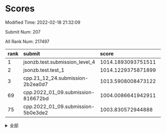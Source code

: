 # Scores

Modified Time: 2022-02-18 21:32:09

Submit Num: 207

All Rank Num: 217497

| rank |               submit               |       score        |       sigma        | pk_num |
| :--- | :--------------------------------- | :----------------- | :----------------- | :----- |
| 1    | jsonzb.test.submission_level_4     | 1014.1893093751511 | 0.8205376754634458 | 4207   |
| 2    | jsonzb.test.test_1                 | 1014.1229375871899 | 0.820757180719671  | 4200   |
| 3    | cpp.21_12_24.submission-2b2ea0d7   | 1013.5908008473122 | 0.8199237288716683 | 4202   |
| 69   | cpp.2022_01_09.submission-816672bd | 1004.0086641942911 | 0.7103443832887733 | 4201   |
| 75   | cpp.2022_01_09.submission-5b0e3de2 | 1003.830572944888  | 0.7117788316875926 | 4211   |


<details>
<summary>全部</summary>

| rank |                 submit                 |       score        |       sigma        | pk_num |
| :--- | :------------------------------------- | :----------------- | :----------------- | :----- |
| 1    | jsonzb.test.submission_level_4         | 1014.1893093751511 | 0.8205376754634458 | 4207   |
| 2    | jsonzb.test.test_1                     | 1014.1229375871899 | 0.820757180719671  | 4200   |
| 3    | cpp.21_12_24.submission-2b2ea0d7       | 1013.5908008473122 | 0.8199237288716683 | 4202   |
| 4    | gobigger.level_3.submission_level_3_25 | 1012.0752423314492 | 0.785636678765278  | 4200   |
| 5    | gobigger.level_3.submission_level_3_8  | 1011.9295541169511 | 0.7897641377103842 | 4214   |
| 6    | gobigger.level_3.submission_level_3_7  | 1011.6155013470517 | 0.7767751991947184 | 4197   |
| 7    | gobigger.level_3.submission_level_3_13 | 1011.5966841037714 | 0.7804434220778029 | 4198   |
| 8    | gobigger.level_3.submission_level_3_28 | 1011.3157927118478 | 0.7908022016187816 | 4201   |
| 9    | gobigger.level_3.submission_level_3_6  | 1011.2578933817582 | 0.7829527429339862 | 4200   |
| 10   | gobigger.level_3.submission_level_3_10 | 1011.0982131271264 | 0.7860599033647001 | 4202   |
| 11   | gobigger.level_3.submission_level_3_11 | 1010.8896924757396 | 0.7689827300288998 | 4199   |
| 12   | gobigger.level_3.submission_level_3_16 | 1010.8001811578912 | 0.7718018806143493 | 4202   |
| 13   | gobigger.level_3.submission_level_3_1  | 1010.7929290189769 | 0.7714437600097868 | 4202   |
| 14   | gobigger.level_3.submission_level_3_0  | 1010.7505391779287 | 0.7580493101142545 | 4209   |
| 15   | gobigger.level_3.submission_level_3_33 | 1010.7040245308426 | 0.7624810354591907 | 4204   |
| 16   | gobigger.level_3.submission_level_3_21 | 1010.6706893586402 | 0.7710759984232463 | 4198   |
| 17   | gobigger.level_3.submission_level_3_19 | 1010.647811448241  | 0.7644436550270903 | 4202   |
| 18   | gobigger.level_3.submission_level_3_2  | 1010.6425237112521 | 0.7580206808009394 | 4201   |
| 19   | gobigger.level_3.submission_level_3_38 | 1010.6213331300667 | 0.7918741730816544 | 4202   |
| 20   | gobigger.level_3.submission_level_3_49 | 1010.5727783087611 | 0.7650243084505413 | 4203   |
| 21   | gobigger.level_3.submission_level_3_32 | 1010.5370569171901 | 0.77141926194128   | 4203   |
| 22   | gobigger.level_3.submission_level_3_41 | 1010.4896014008343 | 0.7807537059773242 | 4204   |
| 23   | gobigger.level_3.submission_level_3_20 | 1010.4558663489823 | 0.7599143441037322 | 4200   |
| 24   | gobigger.level_3.submission_level_3_29 | 1010.4289796665258 | 0.7645441082896669 | 4207   |
| 25   | gobigger.level_3.submission_level_3_34 | 1010.4276534695204 | 0.7597800208124112 | 4204   |
| 26   | gobigger.level_3.submission_level_3_27 | 1010.3721784227106 | 0.770593942538123  | 4199   |
| 27   | gobigger.level_3.submission_level_3_22 | 1010.2947242469617 | 0.7572401912920498 | 4203   |
| 28   | gobigger.level_3.submission_level_3_4  | 1010.2006397497398 | 0.7610217927094255 | 4204   |
| 29   | gobigger.level_3.submission_level_3_30 | 1010.1190520951725 | 0.7670777086193832 | 4202   |
| 30   | gobigger.level_3.submission_level_3_15 | 1010.0547435738937 | 0.7741234972773272 | 4203   |
| 31   | gobigger.level_3.submission_level_3_43 | 1010.035431999533  | 0.7572099912919965 | 4203   |
| 32   | gobigger.level_3.submission_level_3_39 | 1009.9380719158705 | 0.7541595975871022 | 4205   |
| 33   | gobigger.level_3.submission_level_3_48 | 1009.8944092582989 | 0.7648131135515631 | 4204   |
| 34   | gobigger.level_3.submission_level_3_47 | 1009.8682699062974 | 0.7676340896775191 | 4206   |
| 35   | gobigger.level_3.submission_level_3_26 | 1009.8043075902946 | 0.7645296285600139 | 4203   |
| 36   | gobigger.level_3.submission_level_3_37 | 1009.800709670637  | 0.7481236111567191 | 4204   |
| 37   | gobigger.level_3.submission_level_3_40 | 1009.7975170510268 | 0.7703724835133526 | 4202   |
| 38   | gobigger.level_3.submission_level_3_24 | 1009.7209584376133 | 0.7508328716082112 | 4202   |
| 39   | gobigger.level_3.submission_level_3_36 | 1009.6561782298904 | 0.749779485625865  | 4201   |
| 40   | gobigger.level_3.submission_level_3_5  | 1009.6086993982991 | 0.7518055082713387 | 4201   |
| 41   | gobigger.level_3.submission_level_3_31 | 1009.5452767614998 | 0.7562729772639212 | 4200   |
| 42   | gobigger.level_3.submission_level_3_12 | 1009.5218822822387 | 0.7649309006917809 | 4205   |
| 43   | gobigger.level_3.submission_level_3_46 | 1009.5156343907079 | 0.7478827388827396 | 4200   |
| 44   | gobigger.level_3.submission_level_3_18 | 1009.4432187287769 | 0.745425149847735  | 4204   |
| 45   | gobigger.level_3.submission_level_3_14 | 1009.2454120066221 | 0.7644787598503588 | 4198   |
| 46   | gobigger.level_3.submission_level_3_9  | 1009.1064432033382 | 0.7424176867970919 | 4205   |
| 47   | gobigger.level_3.submission_level_3_35 | 1009.102121580895  | 0.7645871722102978 | 4202   |
| 48   | gobigger.level_3.submission_level_3_42 | 1009.0555542640401 | 0.7419577004820886 | 4200   |
| 49   | gobigger.level_3.submission_level_3_45 | 1009.0245031520114 | 0.7428164657546845 | 4205   |
| 50   | gobigger.level_3.submission_level_3_23 | 1008.8853368316105 | 0.7528530492613668 | 4196   |
| 51   | gobigger.level_3.submission_level_3_17 | 1008.7224054729165 | 0.7488647321343839 | 4204   |
| 52   | gobigger.level_3.submission_level_3_3  | 1008.4701928270679 | 0.7437705440524972 | 4202   |
| 53   | gobigger.level_3.submission_level_3_44 | 1008.1917417865602 | 0.7474793192257111 | 4203   |
| 54   | gobigger.level_1.submission_level_1_18 | 1005.129142650113  | 0.7101816271481753 | 4202   |
| 55   | gobigger.level_1.submission_level_1_8  | 1004.913040283639  | 0.7210398928700946 | 4203   |
| 56   | gobigger.level_1.submission_level_1_12 | 1004.7830575063693 | 0.7343939627289346 | 4202   |
| 57   | gobigger.level_1.submission_level_1_43 | 1004.4886566078577 | 0.7224124005675372 | 4202   |
| 58   | gobigger.level_1.submission_level_1_20 | 1004.4869135831375 | 0.7246057140658954 | 4201   |
| 59   | gobigger.level_1.submission_level_1_22 | 1004.426367584075  | 0.7244635760315974 | 4203   |
| 60   | gobigger.level_1.submission_level_1_11 | 1004.370040051132  | 0.7277026572324123 | 4205   |
| 61   | gobigger.level_1.submission_level_1_38 | 1004.3528713029899 | 0.7250908275432507 | 4203   |
| 62   | gobigger.level_1.submission_level_1_29 | 1004.3080502000773 | 0.7137088648047362 | 4201   |
| 63   | gobigger.level_1.submission_level_1_35 | 1004.2150201172591 | 0.7285868271828084 | 4203   |
| 64   | gobigger.level_1.submission_level_1_27 | 1004.1915660584083 | 0.7298855041707943 | 4197   |
| 65   | gobigger.level_1.submission_level_1_46 | 1004.133065524552  | 0.7200201357112693 | 4203   |
| 66   | gobigger.level_1.submission_level_1_34 | 1004.1221232188244 | 0.7023353544737845 | 4204   |
| 67   | gobigger.level_1.submission_level_1_14 | 1004.1018773125993 | 0.7173921287072198 | 4202   |
| 68   | gobigger.level_1.submission_level_1_31 | 1004.0130730089688 | 0.7200866455896141 | 4206   |
| 69   | cpp.2022_01_09.submission-816672bd     | 1004.0086641942911 | 0.7103443832887733 | 4201   |
| 70   | gobigger.level_1.submission_level_1_40 | 1004.0018668538097 | 0.7164475831916525 | 4206   |
| 71   | gobigger.level_1.submission_level_1_49 | 1003.9936970730331 | 0.7233155507892359 | 4199   |
| 72   | gobigger.level_1.submission_level_1_3  | 1003.9066057887928 | 0.710047137594117  | 4199   |
| 73   | gobigger.level_1.submission_level_1_6  | 1003.8934979411794 | 0.7182690272386262 | 4204   |
| 74   | gobigger.level_1.submission_level_1_32 | 1003.8474348302041 | 0.7327103436546236 | 4202   |
| 75   | cpp.2022_01_09.submission-5b0e3de2     | 1003.830572944888  | 0.7117788316875926 | 4211   |
| 76   | gobigger.level_1.submission_level_1_1  | 1003.7691843682279 | 0.7159165397292955 | 4199   |
| 77   | gobigger.level_1.submission_level_1_44 | 1003.5089312532216 | 0.7157013949713765 | 4203   |
| 78   | gobigger.level_1.submission_level_1_4  | 1003.4832750606759 | 0.7228361824681854 | 4205   |
| 79   | gobigger.level_1.submission_level_1_16 | 1003.4258041834943 | 0.7118522995678561 | 4205   |
| 80   | gobigger.level_1.submission_level_1_9  | 1003.413498799764  | 0.7181494953884614 | 4201   |
| 81   | gobigger.level_1.submission_level_1_7  | 1003.4121807640945 | 0.7223768361509046 | 4209   |
| 82   | gobigger.level_1.submission_level_1_36 | 1003.4002344334842 | 0.7198813044431986 | 4204   |
| 83   | gobigger.level_1.submission_level_1_10 | 1003.3708305729147 | 0.7232964813488627 | 4205   |
| 84   | gobigger.level_1.submission_level_1_39 | 1003.3282799864011 | 0.7209089066949403 | 4201   |
| 85   | gobigger.level_1.submission_level_1_30 | 1003.3129298748268 | 0.7132294705697306 | 4209   |
| 86   | gobigger.level_1.submission_level_1_17 | 1003.3015418502958 | 0.7145534745057274 | 4202   |
| 87   | gobigger.level_1.submission_level_1_23 | 1003.295127818685  | 0.7072116959672423 | 4210   |
| 88   | gobigger.level_1.submission_level_1_21 | 1003.2550081893801 | 0.715326301847286  | 4197   |
| 89   | gobigger.level_1.submission_level_1_13 | 1003.0965421436375 | 0.7108817503787018 | 4201   |
| 90   | gobigger.level_1.submission_level_1_24 | 1002.9163711448065 | 0.7092244287160646 | 4206   |
| 91   | gobigger.level_1.submission_level_1_25 | 1002.9002139620943 | 0.7135923103294558 | 4202   |
| 92   | gobigger.level_1.submission_level_1_42 | 1002.8860568066546 | 0.720399390328452  | 4204   |
| 93   | gobigger.level_1.submission_level_1_0  | 1002.7667886961231 | 0.7179220788241532 | 4200   |
| 94   | gobigger.level_1.submission_level_1_33 | 1002.7650604174455 | 0.730761096655362  | 4202   |
| 95   | gobigger.level_1.submission_level_1_28 | 1002.7452621685792 | 0.7115539636750162 | 4206   |
| 96   | gobigger.level_1.submission_level_1_5  | 1002.7346055847084 | 0.7304073810758933 | 4205   |
| 97   | gobigger.level_1.submission_level_1_15 | 1002.7254085546833 | 0.7189598036302486 | 4202   |
| 98   | gobigger.level_1.submission_level_1_26 | 1002.6795188749354 | 0.7059308367403271 | 4201   |
| 99   | gobigger.level_1.submission_level_1_47 | 1002.5577777234968 | 0.7242488958169075 | 4204   |
| 100  | gobigger.level_1.submission_level_1_48 | 1002.4910095729535 | 0.720077028616398  | 4201   |
| 101  | gobigger.level_1.submission_level_1_37 | 1002.4746333448494 | 0.7200398022268679 | 4202   |
| 102  | gobigger.level_1.submission_level_1_2  | 1002.4473427657057 | 0.7152691585913392 | 4195   |
| 103  | gobigger.level_1.submission_level_1_45 | 1001.7888407720012 | 0.7118639760396147 | 4204   |
| 104  | gobigger.level_1.submission_level_1_19 | 1001.6144568640784 | 0.7059642489201878 | 4204   |
| 105  | gobigger.level_1.submission_level_1_41 | 1001.550808590287  | 0.7136576645324861 | 4200   |
| 106  | gobigger.random.submission_random_30   | 996.9681821952718  | 0.7242524968521623 | 4203   |
| 107  | gobigger.random.submission_random_9    | 996.7984123015354  | 0.7289390080141853 | 4207   |
| 108  | gobigger.random.submission_random_29   | 996.7198080612094  | 0.7091754524898147 | 4206   |
| 109  | gobigger.random.submission_random_20   | 996.6857910327182  | 0.7085195660278586 | 4200   |
| 110  | gobigger.random.submission_random_14   | 996.6418217885378  | 0.7019106522019463 | 4201   |
| 111  | gobigger.random.submission_random_1    | 996.4975314663807  | 0.7218583322694473 | 4204   |
| 112  | gobigger.random.submission_random_21   | 996.4952629821029  | 0.7060121194857522 | 4203   |
| 113  | gobigger.random.submission_random_35   | 996.4535758160124  | 0.702040585303984  | 4209   |
| 114  | gobigger.random.submission_random_0    | 996.4378492033024  | 0.7059791657074727 | 4205   |
| 115  | gobigger.random.submission_random_22   | 996.4325700884908  | 0.7081766974706338 | 4202   |
| 116  | gobigger.random.submission_random_18   | 996.3848795090743  | 0.7051326350008189 | 4206   |
| 117  | gobigger.random.submission_random_48   | 996.3672480866334  | 0.7104467320372576 | 4201   |
| 118  | gobigger.random.submission_random_38   | 996.3567912573628  | 0.7041939283133188 | 4198   |
| 119  | gobigger.random.submission_random_32   | 996.2496310568588  | 0.7140515800042231 | 4207   |
| 120  | gobigger.random.submission_random_47   | 996.2241660377566  | 0.7221319876386    | 4202   |
| 121  | gobigger.random.submission_random_2    | 996.1270075361269  | 0.7082107386212187 | 4201   |
| 122  | gobigger.random.submission_random_45   | 996.0951749068521  | 0.7173078103624339 | 4205   |
| 123  | gobigger.random.submission_random_37   | 996.0590980188736  | 0.7009157669648264 | 4199   |
| 124  | gobigger.random.submission_random_5    | 996.0449002212569  | 0.7066094884582353 | 4203   |
| 125  | gobigger.random.submission_random_4    | 995.9769393638061  | 0.7046480332210779 | 4200   |
| 126  | gobigger.random.submission_random_25   | 995.9341128468761  | 0.7139411713485335 | 4205   |
| 127  | gobigger.random.submission_random_46   | 995.9178078814867  | 0.7100747680295261 | 4199   |
| 128  | gobigger.random.submission_random_40   | 995.9120281446885  | 0.703806977252269  | 4207   |
| 129  | gobigger.random.submission_random_6    | 995.903059968168   | 0.7040871413686026 | 4202   |
| 130  | gobigger.random.submission_random_26   | 995.8998501082555  | 0.7164881167629575 | 4203   |
| 131  | gobigger.random.submission_random_16   | 995.881879838344   | 0.7195069923053672 | 4203   |
| 132  | gobigger.random.submission_random_7    | 995.8448962825028  | 0.7092959192760943 | 4204   |
| 133  | gobigger.random.submission_random_10   | 995.825390098374   | 0.729761904807672  | 4203   |
| 134  | gobigger.random.submission_random_24   | 995.8158374977675  | 0.7165240318309847 | 4200   |
| 135  | gobigger.random.submission_random_12   | 995.6327444025497  | 0.7074869513831296 | 4199   |
| 136  | gobigger.random.submission_random_3    | 995.6253968434922  | 0.7158690983340871 | 4204   |
| 137  | gobigger.random.submission_random_17   | 995.5990806215673  | 0.7066677673511327 | 4202   |
| 138  | gobigger.random.submission_random_28   | 995.5742656551137  | 0.6944410980565203 | 4205   |
| 139  | gobigger.random.submission_random_23   | 995.4885281216393  | 0.7128456301909141 | 4206   |
| 140  | gobigger.random.submission_random_43   | 995.3372848213397  | 0.7182956533898313 | 4204   |
| 141  | gobigger.random.submission_random_13   | 995.226443646203   | 0.7242303560992779 | 4204   |
| 142  | gobigger.random.submission_random_42   | 995.1588293843869  | 0.7294252269128018 | 4204   |
| 143  | gobigger.random.submission_random_8    | 995.128117618304   | 0.7151944710135203 | 4203   |
| 144  | gobigger.random.submission_random_41   | 995.1239555629439  | 0.7149938253419311 | 4208   |
| 145  | gobigger.random.submission_random_33   | 995.0722088663298  | 0.744995622688825  | 4206   |
| 146  | gobigger.random.submission_random_15   | 995.0295935081812  | 0.7137576097791866 | 4200   |
| 147  | gobigger.random.submission_random_44   | 994.9866862849076  | 0.7260418784855831 | 4198   |
| 148  | gobigger.random.submission_random_39   | 994.9526895277862  | 0.7225653885870478 | 4206   |
| 149  | gobigger.random.submission_random_31   | 994.7972309883015  | 0.7205567770872696 | 4200   |
| 150  | gobigger.random.submission_random_36   | 994.7963194139585  | 0.7058834816508172 | 4204   |
| 151  | gobigger.random.submission_random_11   | 994.7757532343342  | 0.705340190795681  | 4201   |
| 152  | gobigger.random.submission_random_34   | 994.696438369952   | 0.7126824336413222 | 4201   |
| 153  | gobigger.random.submission_random_27   | 994.5992631054862  | 0.7178808139846428 | 4206   |
| 154  | gobigger.random.submission_random_19   | 994.4383231664048  | 0.7154057260963602 | 4204   |
| 155  | gobigger.random.submission_random_49   | 994.4191961653388  | 0.7052417551873358 | 4208   |
| 156  | gobigger.level_2.submission_level_2_13 | 993.2487887347719  | 0.7352305920469663 | 4205   |
| 157  | gobigger.level_2.submission_level_2_18 | 993.020984560207   | 0.7341451898166154 | 4202   |
| 158  | gobigger.level_2.submission_level_2_42 | 992.9774003890274  | 0.7480664899434873 | 4207   |
| 159  | gobigger.level_2.submission_level_2_0  | 992.9360419641677  | 0.7454369608423528 | 4196   |
| 160  | gobigger.level_2.submission_level_2_19 | 992.904035589077   | 0.744595409187136  | 4203   |
| 161  | gobigger.level_2.submission_level_2_32 | 992.7493291337803  | 0.7289229563131189 | 4197   |
| 162  | gobigger.level_2.submission_level_2_10 | 992.7432424970142  | 0.7569728003260521 | 4202   |
| 163  | gobigger.level_2.submission_level_2_12 | 992.6966889257901  | 0.7329013971668418 | 4203   |
| 164  | gobigger.level_2.submission_level_2_6  | 992.5961531765906  | 0.7474800830346437 | 4203   |
| 165  | gobigger.level_2.submission_level_2_1  | 992.5802345094003  | 0.7372385233106196 | 4203   |
| 166  | gobigger.level_2.submission_level_2_40 | 992.5652095463264  | 0.7316171977479157 | 4205   |
| 167  | gobigger.level_2.submission_level_2_21 | 992.5550521436035  | 0.72953667790251   | 4202   |
| 168  | gobigger.level_2.submission_level_2_23 | 992.5481825254989  | 0.7377400104128171 | 4211   |
| 169  | gobigger.level_2.submission_level_2_29 | 992.5288986924165  | 0.7413808370138845 | 4202   |
| 170  | gobigger.level_2.submission_level_2_33 | 992.467505484732   | 0.7348022733752712 | 4203   |
| 171  | gobigger.level_2.submission_level_2_38 | 992.4325660596388  | 0.7315153822511155 | 4203   |
| 172  | gobigger.level_2.submission_level_2_11 | 992.3246183422932  | 0.7569317742594435 | 4203   |
| 173  | gobigger.level_2.submission_level_2_17 | 992.3032022458373  | 0.734139680068452  | 4208   |
| 174  | gobigger.level_2.submission_level_2_39 | 992.1243912852777  | 0.7567391162031598 | 4202   |
| 175  | gobigger.level_2.submission_level_2_28 | 992.1176988540681  | 0.7599905857976718 | 4198   |
| 176  | gobigger.level_2.submission_level_2_8  | 992.1028694999154  | 0.7350931351438575 | 4203   |
| 177  | gobigger.level_2.submission_level_2_41 | 992.1021946013334  | 0.7606982153025781 | 4199   |
| 178  | gobigger.level_2.submission_level_2_25 | 992.0485464617296  | 0.7362880072663829 | 4205   |
| 179  | gobigger.level_2.submission_level_2_14 | 992.0375327846136  | 0.7272089208691556 | 4204   |
| 180  | gobigger.level_2.submission_level_2_48 | 991.9171343831038  | 0.7488734639635495 | 4201   |
| 181  | gobigger.level_2.submission_level_2_3  | 991.9085560539288  | 0.7356421971020203 | 4204   |
| 182  | gobigger.level_2.submission_level_2_4  | 991.8772232336469  | 0.7522768619207705 | 4202   |
| 183  | gobigger.level_2.submission_level_2_31 | 991.8061428552074  | 0.7446737807135674 | 4200   |
| 184  | gobigger.level_2.submission_level_2_2  | 991.7891773309194  | 0.7466721130556828 | 4201   |
| 185  | gobigger.level_2.submission_level_2_49 | 991.7436662347496  | 0.7452447807262529 | 4204   |
| 186  | gobigger.level_2.submission_level_2_30 | 991.7256593656006  | 0.7482587188713046 | 4206   |
| 187  | gobigger.level_2.submission_level_2_15 | 991.6670102620229  | 0.7534190229715464 | 4204   |
| 188  | gobigger.level_2.submission_level_2_43 | 991.6237968546704  | 0.7455772272894332 | 4202   |
| 189  | gobigger.level_2.submission_level_2_22 | 991.6162222108916  | 0.762659244129193  | 4206   |
| 190  | gobigger.level_2.submission_level_2_46 | 991.5963608871684  | 0.7689892992759727 | 4207   |
| 191  | gobigger.level_2.submission_level_2_7  | 991.5544438656003  | 0.7383633750782193 | 4199   |
| 192  | gobigger.level_2.submission_level_2_9  | 991.4703743690947  | 0.7517216751534314 | 4206   |
| 193  | gobigger.level_2.submission_level_2_35 | 991.3966949997948  | 0.7507563181645937 | 4202   |
| 194  | gobigger.level_2.submission_level_2_47 | 991.3335047663622  | 0.7580842081608651 | 4203   |
| 195  | gobigger.level_2.submission_level_2_26 | 991.2223464476999  | 0.7390003261963709 | 4207   |
| 196  | gobigger.level_2.submission_level_2_24 | 991.214923213023   | 0.744150717415151  | 4204   |
| 197  | gobigger.level_2.submission_level_2_20 | 991.1079959652723  | 0.7482133039966954 | 4199   |
| 198  | gobigger.level_2.submission_level_2_44 | 991.0009025792372  | 0.7607338280232073 | 4202   |
| 199  | gobigger.level_2.submission_level_2_45 | 990.8918649712926  | 0.7477275562175038 | 4205   |
| 200  | gobigger.level_2.submission_level_2_37 | 990.8156026039393  | 0.73841439387636   | 4200   |
| 201  | gobigger.level_2.submission_level_2_5  | 990.7487130232557  | 0.7565418842626452 | 4205   |
| 202  | gobigger.level_2.submission_level_2_27 | 990.7224047435528  | 0.7493966368921171 | 4202   |
| 203  | gobigger.level_2.submission_level_2_16 | 990.7023167269001  | 0.7482834965106969 | 4199   |
| 204  | gobigger.level_2.submission_level_2_36 | 990.5512589556963  | 0.776190234820318  | 4204   |
| 205  | gobigger.level_2.submission_level_2_34 | 990.2838148464505  | 0.7750009835999465 | 4199   |
| 206  | gobigger.none.submission_none_1        | 977.4684273296439  | 1.264316970061513  | 4207   |
| 207  | gobigger.none.submission_none_0        | 977.1636277665815  | 1.4102752656240374 | 4206   |

</details>